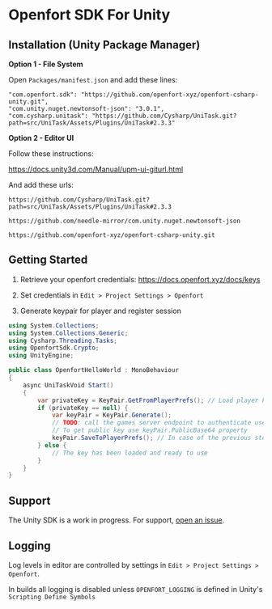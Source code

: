 # Openfort SDK For Unity

## Installation (Unity Package Manager)

**Option 1 - File System**

Open `Packages/manifest.json` and add these lines:

```
"com.openfort.sdk": "https://github.com/openfort-xyz/openfort-csharp-unity.git",
"com.unity.nuget.newtonsoft-json": "3.0.1",
"com.cysharp.unitask": "https://github.com/Cysharp/UniTask.git?path=src/UniTask/Assets/Plugins/UniTask#2.3.3"
```

**Option 2 - Editor UI**

Follow these instructions:

https://docs.unity3d.com/Manual/upm-ui-giturl.html

And add these urls:

`https://github.com/Cysharp/UniTask.git?path=src/UniTask/Assets/Plugins/UniTask#2.3.3`

`https://github.com/needle-mirror/com.unity.nuget.newtonsoft-json`

`https://github.com/openfort-xyz/openfort-csharp-unity.git`


## Getting Started

1. Retrieve your openfort credentials: https://docs.openfort.xyz/docs/keys

2. Set credentials in `Edit > Project Settings > Openfort`

3. Generate keypair for player and register session

```csharp
using System.Collections;
using System.Collections.Generic;
using Cysharp.Threading.Tasks;
using OpenfortSdk.Crypto;
using UnityEngine;

public class OpenfortHelloWorld : MonoBehaviour
{
    async UniTaskVoid Start()
    {
        var privateKey = KeyPair.GetFromPlayerPrefs(); // Load player key from Player prefs
        if (privateKey == null) {
            var keyPair = KeyPair.Generate();
            // TODO: call the games server endpoint to authenticate user and create session in openfort with keyPair.PublicBase64
            // To get public key use keyPair.PublicBase64 property
            keyPair.SaveToPlayerPrefs(); // In case of the previous step success save the key 
        } else {
            // The key has been loaded and ready to use
        }
    }
}
```
## Support

The Unity SDK is a work in progress. For support, [open an issue](https://github.com/openfort-xyz/openfort-csharp-unity/issues).


## Logging

Log levels in editor are controlled by settings in `Edit > Project Settings > Openfort`.

In builds all logging is disabled unless `OPENFORT_LOGGING` is defined in Unity's `Scripting Define Symbols`